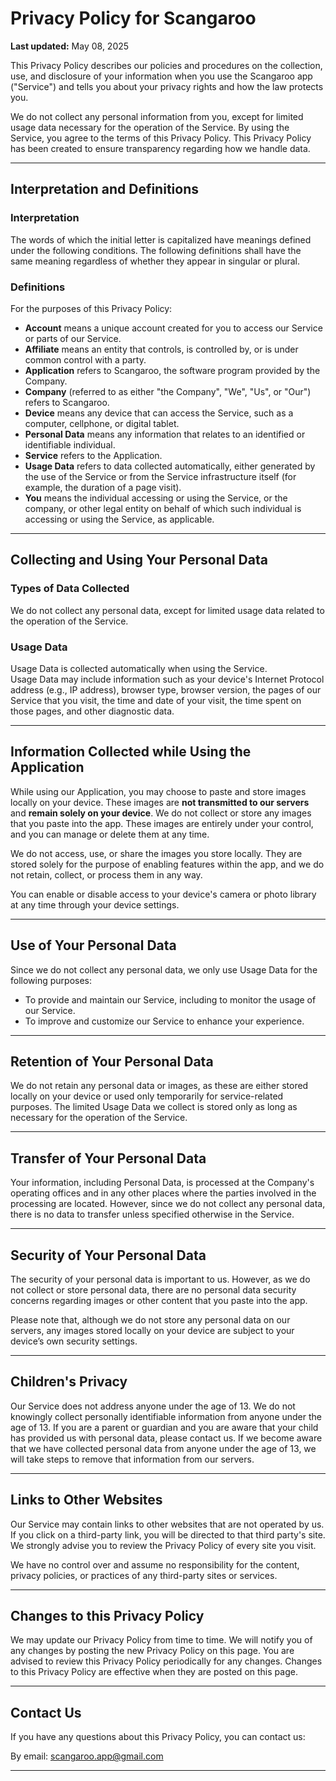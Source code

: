 # Privacy Policy for Scangaroo

**Last updated:** May 08, 2025

This Privacy Policy describes our policies and procedures on the collection, use, and disclosure of your information when you use the Scangaroo app ("Service") and tells you about your privacy rights and how the law protects you.

We do not collect any personal information from you, except for limited usage data necessary for the operation of the Service. By using the Service, you agree to the terms of this Privacy Policy. This Privacy Policy has been created to ensure transparency regarding how we handle data.

---

## Interpretation and Definitions

### Interpretation
The words of which the initial letter is capitalized have meanings defined under the following conditions. The following definitions shall have the same meaning regardless of whether they appear in singular or plural.

### Definitions
For the purposes of this Privacy Policy:

- **Account** means a unique account created for you to access our Service or parts of our Service.
- **Affiliate** means an entity that controls, is controlled by, or is under common control with a party.
- **Application** refers to Scangaroo, the software program provided by the Company.
- **Company** (referred to as either "the Company", "We", "Us", or "Our") refers to Scangaroo.
- **Device** means any device that can access the Service, such as a computer, cellphone, or digital tablet.
- **Personal Data** means any information that relates to an identified or identifiable individual.
- **Service** refers to the Application.
- **Usage Data** refers to data collected automatically, either generated by the use of the Service or from the Service infrastructure itself (for example, the duration of a page visit).
- **You** means the individual accessing or using the Service, or the company, or other legal entity on behalf of which such individual is accessing or using the Service, as applicable.

---

## Collecting and Using Your Personal Data

### Types of Data Collected
We do not collect any personal data, except for limited usage data related to the operation of the Service.

### Usage Data
Usage Data is collected automatically when using the Service.  
Usage Data may include information such as your device's Internet Protocol address (e.g., IP address), browser type, browser version, the pages of our Service that you visit, the time and date of your visit, the time spent on those pages, and other diagnostic data.

---

## Information Collected while Using the Application

While using our Application, you may choose to paste and store images locally on your device. These images are **not transmitted to our servers** and **remain solely on your device**. We do not collect or store any images that you paste into the app. These images are entirely under your control, and you can manage or delete them at any time.

We do not access, use, or share the images you store locally. They are stored solely for the purpose of enabling features within the app, and we do not retain, collect, or process them in any way.

You can enable or disable access to your device's camera or photo library at any time through your device settings.

---

## Use of Your Personal Data

Since we do not collect any personal data, we only use Usage Data for the following purposes:

- To provide and maintain our Service, including to monitor the usage of our Service.
- To improve and customize our Service to enhance your experience.

---

## Retention of Your Personal Data

We do not retain any personal data or images, as these are either stored locally on your device or used only temporarily for service-related purposes. The limited Usage Data we collect is stored only as long as necessary for the operation of the Service.

---

## Transfer of Your Personal Data

Your information, including Personal Data, is processed at the Company's operating offices and in any other places where the parties involved in the processing are located. However, since we do not collect any personal data, there is no data to transfer unless specified otherwise in the Service.

---

## Security of Your Personal Data

The security of your personal data is important to us. However, as we do not collect or store personal data, there are no personal data security concerns regarding images or other content that you paste into the app.  

Please note that, although we do not store any personal data on our servers, any images stored locally on your device are subject to your device’s own security settings.

---

## Children's Privacy

Our Service does not address anyone under the age of 13. We do not knowingly collect personally identifiable information from anyone under the age of 13. If you are a parent or guardian and you are aware that your child has provided us with personal data, please contact us. If we become aware that we have collected personal data from anyone under the age of 13, we will take steps to remove that information from our servers.

---

## Links to Other Websites

Our Service may contain links to other websites that are not operated by us. If you click on a third-party link, you will be directed to that third party's site. We strongly advise you to review the Privacy Policy of every site you visit.

We have no control over and assume no responsibility for the content, privacy policies, or practices of any third-party sites or services.

---

## Changes to this Privacy Policy

We may update our Privacy Policy from time to time. We will notify you of any changes by posting the new Privacy Policy on this page. You are advised to review this Privacy Policy periodically for any changes. Changes to this Privacy Policy are effective when they are posted on this page.

---

## Contact Us

If you have any questions about this Privacy Policy, you can contact us:

By email: scangaroo.app@gmail.com

---

